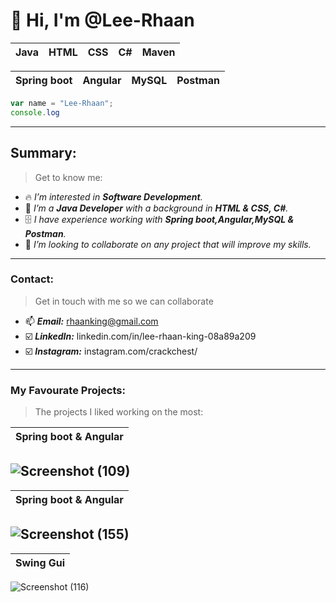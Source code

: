 # 👋 Hi, I'm @Lee-Rhaan
|Java|HTML|CSS|C#|Maven|
|---|---|---|---|---|

|Spring boot|Angular|MySQL|Postman|
|---|---|---|---|

```javascript
var name = "Lee-Rhaan";
console.log

```
---
## Summary:
>Get to know me:
- 🔥 _I’m interested in **Software Development**._
- 🌱 _I’m a **Java Developer** with a background in **HTML & CSS, C#**._
- 🗄 _I have experience working with **Spring boot,Angular,MySQL & Postman**._
- 💞️ _I’m looking to collaborate on any project that will improve my skills._
---
### Contact:
>Get in touch with me so we can collaborate
- 📫 _**Email:**_ rhaanking@gmail.com
- ☑️ _**LinkedIn:**_ linkedin.com/in/lee-rhaan-king-08a89a209
- ☑️ _**Instagram:**_ instagram.com/crackchest/
---
### My Favourate Projects:
>The projects I liked working on the most:

|Spring boot & Angular|
|---|

![Screenshot (109)](https://user-images.githubusercontent.com/81378094/118378001-fc8f3200-b5d0-11eb-9719-3816f2bc80a0.png)
---

|Spring boot & Angular|
|---|

![Screenshot (155)](https://user-images.githubusercontent.com/81378094/123544672-a6c3b300-d754-11eb-83df-64af0e679a32.png)
---

|Swing Gui|
|---|

![Screenshot (116)](https://user-images.githubusercontent.com/81378094/118378010-0add4e00-b5d1-11eb-898d-9b1997ce792c.png)

<!---
Lee-Rhaan/Lee-Rhaan is a ✨ special ✨ repository because its `README.md` (this file) appears on your GitHub profile.
You can click the Preview link to take a look at your changes.
--->
